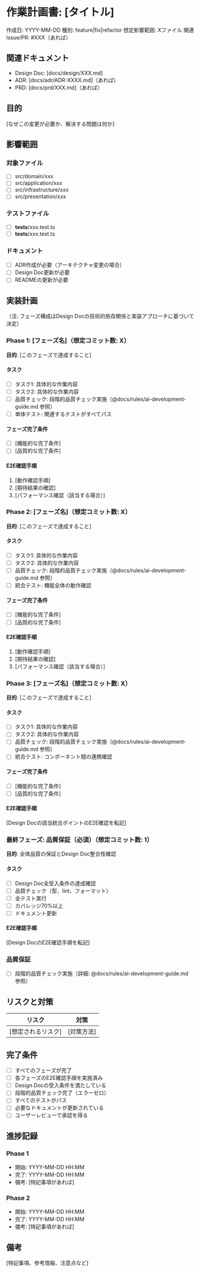 # 作業計画書: [タイトル]

作成日: YYYY-MM-DD
種別: feature|fix|refactor
想定影響範囲: Xファイル
関連Issue/PR: #XXX（あれば）

## 関連ドキュメント
- Design Doc: [docs/design/XXX.md]
- ADR: [docs/adr/ADR-XXXX.md]（あれば）
- PRD: [docs/prd/XXX.md]（あれば）

## 目的
[なぜこの変更が必要か、解決する問題は何か]

## 影響範囲
### 対象ファイル
- [ ] src/domain/xxx
- [ ] src/application/xxx
- [ ] src/infrastructure/xxx
- [ ] src/presentation/xxx

### テストファイル
- [ ] __tests__/xxx.test.ts
- [ ] __tests__/xxx.test.ts

### ドキュメント
- [ ] ADR作成が必要（アーキテクチャ変更の場合）
- [ ] Design Doc更新が必要
- [ ] READMEの更新が必要

## 実装計画

（注: フェーズ構成はDesign Docの技術的依存関係と実装アプローチに基づいて決定）

### Phase 1: [フェーズ名]（想定コミット数: X）
**目的**: [このフェーズで達成すること]

#### タスク
- [ ] タスク1: 具体的な作業内容
- [ ] タスク2: 具体的な作業内容
- [ ] 品質チェック: 段階的品質チェック実施（@docs/rules/ai-development-guide.md 参照）
- [ ] 単体テスト: 関連するテストがすべてパス

#### フェーズ完了条件
- [ ] [機能的な完了条件]
- [ ] [品質的な完了条件]

#### E2E確認手順
1. [動作確認手順]
2. [期待結果の確認]
3. [パフォーマンス確認（該当する場合）]

### Phase 2: [フェーズ名]（想定コミット数: X）
**目的**: [このフェーズで達成すること]

#### タスク
- [ ] タスク1: 具体的な作業内容
- [ ] タスク2: 具体的な作業内容
- [ ] 品質チェック: 段階的品質チェック実施（@docs/rules/ai-development-guide.md 参照）
- [ ] 統合テスト: 機能全体の動作確認

#### フェーズ完了条件
- [ ] [機能的な完了条件]
- [ ] [品質的な完了条件]

#### E2E確認手順
1. [動作確認手順]
2. [期待結果の確認]
3. [パフォーマンス確認（該当する場合）]

### Phase 3: [フェーズ名]（想定コミット数: X）
**目的**: [このフェーズで達成すること]

#### タスク
- [ ] タスク1: 具体的な作業内容
- [ ] タスク2: 具体的な作業内容
- [ ] 品質チェック: 段階的品質チェック実施（@docs/rules/ai-development-guide.md 参照）
- [ ] 統合テスト: コンポーネント間の連携確認

#### フェーズ完了条件
- [ ] [機能的な完了条件]
- [ ] [品質的な完了条件]

#### E2E確認手順
[Design Docの該当統合ポイントのE2E確認を転記]

### 最終フェーズ: 品質保証（必須）（想定コミット数: 1）
**目的**: 全体品質の保証とDesign Doc整合性確認

#### タスク
- [ ] Design Doc全受入条件の達成確認
- [ ] 品質チェック（型、lint、フォーマット）
- [ ] 全テスト実行
- [ ] カバレッジ70%以上
- [ ] ドキュメント更新

#### E2E確認手順
[Design DocのE2E確認手順を転記]

### 品質保証
- [ ] 段階的品質チェック実施（詳細: @docs/rules/ai-development-guide.md 参照）

## リスクと対策
| リスク | 対策 |
|--------|------|
| [想定されるリスク] | [対策方法] |

## 完了条件
- [ ] すべてのフェーズが完了
- [ ] 各フェーズのE2E確認手順を実施済み
- [ ] Design Docの受入条件を満たしている
- [ ] 段階的品質チェック完了（エラーゼロ）
- [ ] すべてのテストがパス
- [ ] 必要なドキュメントが更新されている
- [ ] ユーザーレビューで承認を得る

## 進捗記録
### Phase 1
- 開始: YYYY-MM-DD HH:MM
- 完了: YYYY-MM-DD HH:MM
- 備考: [特記事項があれば]

### Phase 2
- 開始: YYYY-MM-DD HH:MM
- 完了: YYYY-MM-DD HH:MM
- 備考: [特記事項があれば]

## 備考
[特記事項、参考情報、注意点など]